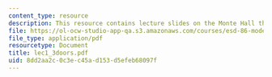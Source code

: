 ```yaml
---
content_type: resource
description: This resource contains lecture slides on the Monte Hall three door problem.
file: https://ol-ocw-studio-app-qa.s3.amazonaws.com/courses/esd-86-models-data-and-inference-for-socio-technical-systems-spring-2007/8dd2aa2c0c3ec45ad153d5efeb68097f_lec1_3doors.pdf
file_type: application/pdf
resourcetype: Document
title: lec1_3doors.pdf
uid: 8dd2aa2c-0c3e-c45a-d153-d5efeb68097f
---
```

